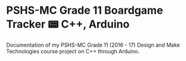# PSHS-MC Grade 11 Boardgame Tracker :pager: C++, Arduino

Documentation of my PSHS-MC Grade 11 (2016 - 17) Design and Make Technologies course project on C++ through Arduino.

##
